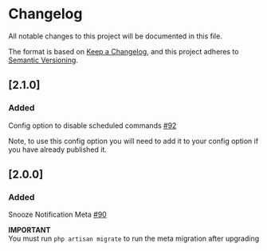 # Changelog

All notable changes to this project will be documented in this file.

The format is based on [Keep a Changelog](https://keepachangelog.com/en/1.0.0/),
and this project adheres to [Semantic Versioning](https://semver.org/spec/v2.0.0.html).

## [2.1.0]

### Added

Config option to disable scheduled commands [#92](https://github.com/thomasjohnkane/snooze/pull/92)

Note, to use this config option you will need to add it to your config option if you have already published it.

## [2.0.0]

### Added

Snooze Notification Meta [#90](https://github.com/thomasjohnkane/snooze/pull/90)

**IMPORTANT**  
You must run `php artisan migrate` to run the meta migration after upgrading
